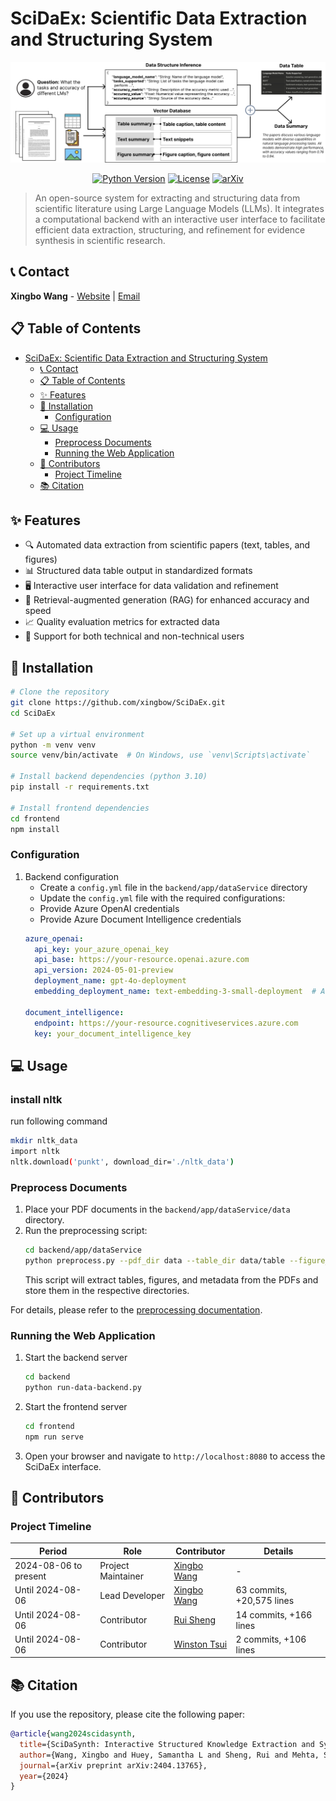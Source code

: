 # SciDaEx: Scientific Data Extraction and Structuring System

<div align="center">
  <img src="scidaex_system.png" alt="SciDaEx Logo"/>
  
  [![Python Version](https://img.shields.io/badge/python-3.10-blue.svg)](https://www.python.org/downloads/)
  [![License](https://img.shields.io/badge/license-MIT-green.svg)](LICENSE)
  [![arXiv](https://img.shields.io/badge/arXiv-2404.13765-b31b1b.svg)](https://arxiv.org/abs/2404.13765)
</div>

> An open-source system for extracting and structuring data from scientific literature using Large Language Models (LLMs). It integrates a computational backend with an interactive user interface to facilitate efficient data extraction, structuring, and refinement for evidence synthesis in scientific research.


## 📞 Contact
**Xingbo Wang** - [Website](https://andy-xingbowang.com/) | [Email](mailto:wangxbzb@gmail.com)

## 📋 Table of Contents
- [SciDaEx: Scientific Data Extraction and Structuring System](#scidaex-scientific-data-extraction-and-structuring-system)
  - [📞 Contact](#-contact)
  - [📋 Table of Contents](#-table-of-contents)
  - [✨ Features](#-features)
  - [🚀 Installation](#-installation)
    - [Configuration](#configuration)
  - [💻 Usage](#-usage)
    - [Preprocess Documents](#preprocess-documents)
    - [Running the Web Application](#running-the-web-application)
  - [👥 Contributors](#-contributors)
    - [Project Timeline](#project-timeline)
  - [📚 Citation](#-citation)

## ✨ Features
- 🔍 Automated data extraction from scientific papers (text, tables, and figures)
- 📊 Structured data table output in standardized formats
- 🖥️ Interactive user interface for data validation and refinement
- 🚀 Retrieval-augmented generation (RAG) for enhanced accuracy and speed
- 📈 Quality evaluation metrics for extracted data
- 👥 Support for both technical and non-technical users

## 🚀 Installation

```bash
# Clone the repository
git clone https://github.com/xingbow/SciDaEx.git
cd SciDaEx

# Set up a virtual environment
python -m venv venv
source venv/bin/activate  # On Windows, use `venv\Scripts\activate`

# Install backend dependencies (python 3.10)
pip install -r requirements.txt

# Install frontend dependencies
cd frontend
npm install
```

### Configuration
1. Backend configuration
   - Create a `config.yml` file in the `backend/app/dataService` directory
   - Update the `config.yml` file with the required configurations:
    - Provide Azure OpenAI credentials
    - Provide Azure Document Intelligence credentials
    ```yaml
    azure_openai:
      api_key: your_azure_openai_key
      api_base: https://your-resource.openai.azure.com
      api_version: 2024-05-01-preview
      deployment_name: gpt-4o-deployment
      embedding_deployment_name: text-embedding-3-small-deployment  # Add this if using vector search
    
    document_intelligence:
      endpoint: https://your-resource.cognitiveservices.azure.com
      key: your_document_intelligence_key

    ```

## 💻 Usage
### install nltk
run following command
```bash
mkdir nltk_data
import nltk
nltk.download('punkt', download_dir='./nltk_data')

```
### Preprocess Documents
1. Place your PDF documents in the `backend/app/dataService/data` directory.
2. Run the preprocessing script:
   ```bash
   cd backend/app/dataService
   python preprocess.py --pdf_dir data --table_dir data/table --figure_dir data/figure --meta_dir data/meta
   ```  
   This script will extract tables, figures, and metadata from the PDFs and store them in the respective directories.

For details, please refer to the [preprocessing documentation](backend/app/dataService/README.md).

### Running the Web Application
1. Start the backend server
   ```bash
   cd backend
   python run-data-backend.py
   ```

2. Start the frontend server
   ```bash
   cd frontend
   npm run serve
   ```
3. Open your browser and navigate to `http://localhost:8080` to access the SciDaEx interface.

## 👥 Contributors

### Project Timeline

| Period | Role | Contributor | Details |
|--------|------|-------------|---------|
| 2024-08-06 to present | Project Maintainer | [Xingbo Wang](mailto:wangxbzb@gmail.com) | - |
| Until 2024-08-06 | Lead Developer | [Xingbo Wang](mailto:wangxbzb@gmail.com) | 63 commits, +20,575 lines |
| Until 2024-08-06 | Contributor | [Rui Sheng](mailto:rshengac@connect.ust.hk) | 14 commits, +166 lines |
| Until 2024-08-06 | Contributor | [Winston Tsui](mailto:wt285@cornell.edu) | 2 commits, +106 lines |


## 📚 Citation
If you use the repository, please cite the following paper:
```bibtex 
@article{wang2024scidasynth,
  title={SciDaSynth: Interactive Structured Knowledge Extraction and Synthesis from Scientific Literature with Large Language Model},
  author={Wang, Xingbo and Huey, Samantha L and Sheng, Rui and Mehta, Saurabh and Wang, Fei},
  journal={arXiv preprint arXiv:2404.13765},
  year={2024}
}
```



